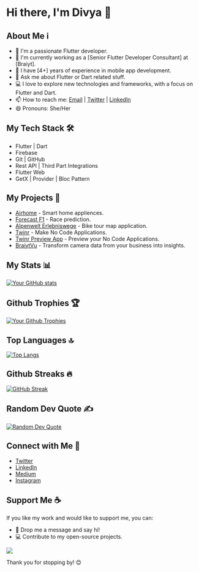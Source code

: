 # Hi there, I'm Divya 👋

## About Me ℹ️

- 🌱 I'm a passionate Flutter developer.
- 🔭 I'm currently working as a [Senior Flutter Developer Consultant] at [Braiyt].
- 💼 I have [4+] years of experience in mobile app development.
- 💬 Ask me about Flutter or Dart related stuff.
- 💻 I love to explore new technologies and frameworks, with a focus on Flutter and Dart.
- 📫 How to reach me: [Email](mailto:divyadave789@gmail.com) | [Twitter](https://twitter.com/divyadave1205) | [LinkedIn](https://www.linkedin.com/in/divya-dave-09b099234/)
- 😄 Pronouns: She/Her

## My Tech Stack 🛠️

- Flutter | Dart
- Firebase
- Git | GitHub
- Rest API | Third Part Integrations
- Flutter Web
- GetX | Provider | Bloc Pattern

## My Projects 🚀

- [Airhome](https://apps.apple.com/in/app/airhome/id1611739444) - Smart home appliences.
- [Forecast F1](https://play.google.com/store/apps/details?id=com.forecast.f1&hl=en_IN) - Race prediction.
- [Alpenwelt Erlebniswege](https://play.google.com/store/apps/details?id=at.fosbury.alpenwelt) - Bike tour map application.
- [Twinr](builder.twinr.com) - Make No Code Applications.
- [Twinr Preview App](https://apps.apple.com/ca/app/twinr/id6446420501) - Preview your No Code Applications.
- [BraiytVu](https://apps.apple.com/mx/app/braiytvu/id6736531382?platform=iphone) - Transform camera data from your business into insights.
  
## My Stats 📊

[![Your GitHub stats](https://github-readme-stats.vercel.app/api?username=divyadave1205&show_icons=true&theme=dark)](https://github.com/divyadave1205)

## Github Trophies 🏆

[![Your Github Trophies](https://github-profile-trophy.vercel.app/?username=divyadave1205&amp;theme=radical&amp;no-frame=false&amp;no-bg=false&amp;margin-w=4)](https://github.com/divyadave1205)

## Top Languages 🔝

[![Top Langs](https://github-readme-stats.vercel.app/api/top-langs/?username=divyadave1205&layout=compact&theme=dark)](https://github.com/divyadave1205)

## Github Streaks 🔥

[![GitHub Streak](https://github-readme-streak-stats.herokuapp.com/?user=divyadave1205&amp;theme=dark&amp;hide_border=false)](https://github.com/divyadave1205)

## Random Dev Quote ✍️ 

[![Random Dev Quote](https://quotes-github-readme.vercel.app/api?type=horizontal&amp;theme=radical)](https://github.com/divyadave1205)

## Connect with Me 🤝

- [Twitter](https://twitter.com/divyadave1205)
- [LinkedIn](https://www.linkedin.com/in/divya-dave-09b099234/)
- [Medium](https://medium.com/@divyadave1205)
- [Instagram](https://www.instagram.com/flutter_finesse_302/)

## Support Me ☕

If you like my work and would like to support me, you can:

- 💬 Drop me a message and say hi!
- 💻 Contribute to my open-source projects.
  
[![](https://visitcount.itsvg.in/api?id=divyadave1205&label=Profile%20Views&color=10&icon=0&pretty=false)](https://visitcount.itsvg.in)

Thank you for stopping by! 😊
